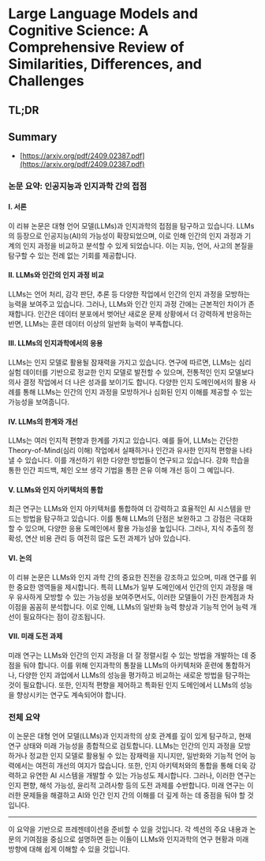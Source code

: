 # Large Language Models and Cognitive Science: A Comprehensive Review of Similarities, Differences, and Challenges
## TL;DR
## Summary
- [https://arxiv.org/pdf/2409.02387.pdf](https://arxiv.org/pdf/2409.02387.pdf)

### 논문 요약: 인공지능과 인지과학 간의 접점

#### I. 서론
이 리뷰 논문은 대형 언어 모델(LLMs)과 인지과학의 접점을 탐구하고 있습니다. LLMs의 등장으로 인공지능(AI)의 가능성이 확장되었으며, 이로 인해 인간의 인지 과정과 기계의 인지 과정을 비교하고 분석할 수 있게 되었습니다. 이는 지능, 언어, 사고의 본질을 탐구할 수 있는 전례 없는 기회를 제공합니다.

#### II. LLMs와 인간의 인지 과정 비교
LLMs는 언어 처리, 감각 판단, 추론 등 다양한 작업에서 인간의 인지 과정을 모방하는 능력을 보여주고 있습니다. 그러나, LLMs와 인간 인지 과정 간에는 근본적인 차이가 존재합니다. 인간은 데이터 분포에서 벗어난 새로운 문제 상황에서 더 강력하게 반응하는 반면, LLMs는 훈련 데이터 이상의 일반화 능력이 부족합니다.

#### III. LLMs의 인지과학에서의 응용
LLMs는 인지 모델로 활용될 잠재력을 가지고 있습니다. 연구에 따르면, LLMs는 심리 실험 데이터를 기반으로 정교한 인지 모델로 발전할 수 있으며, 전통적인 인지 모델보다 의사 결정 작업에서 더 나은 성과를 보이기도 합니다. 다양한 인지 도메인에서의 활용 사례를 통해 LLMs는 인간의 인지 과정을 모방하거나 심화된 인지 이해를 제공할 수 있는 가능성을 보여줍니다.

#### IV. LLMs의 한계와 개선
LLMs는 여러 인지적 편향과 한계를 가지고 있습니다. 예를 들어, LLMs는 간단한 Theory-of-Mind(심리 이해) 작업에서 실패하거나 인간과 유사한 인지적 편향을 나타낼 수 있습니다. 이를 개선하기 위한 다양한 방법들이 연구되고 있습니다. 강화 학습을 통한 인간 피드백, 체인 오브 생각 기법을 통한 은유 이해 개선 등이 그 예입니다.

#### V. LLMs와 인지 아키텍처의 통합
최근 연구는 LLMs와 인지 아키텍처를 통합하여 더 강력하고 효율적인 AI 시스템을 만드는 방법을 탐구하고 있습니다. 이를 통해 LLMs의 단점은 보완하고 그 강점은 극대화할 수 있으며, 다양한 응용 도메인에서 활용 가능성을 높입니다. 그러나, 지식 추출의 정확성, 연산 비용 관리 등 여전히 많은 도전 과제가 남아 있습니다.

#### VI. 논의
이 리뷰 논문은 LLMs와 인지 과학 간의 중요한 진전을 강조하고 있으며, 미래 연구를 위한 중요한 영역들을 제시합니다. 특히 LLMs가 일부 도메인에서 인간의 인지 과정을 매우 유사하게 모방할 수 있는 가능성을 보여주면서도, 이러한 모델들이 가진 한계점과 차이점을 꼼꼼히 분석합니다. 이로 인해, LLMs의 일반화 능력 향상과 기능적 언어 능력 개선이 필요하다는 점이 강조됩니다.

#### VII. 미래 도전 과제
미래 연구는 LLMs와 인간의 인지 과정을 더 잘 정렬시킬 수 있는 방법을 개발하는 데 중점을 둬야 합니다. 이를 위해 인지과학의 통찰을 LLMs의 아키텍처와 훈련에 통합하거나, 다양한 인지 과업에서 LLMs의 성능을 평가하고 비교하는 새로운 방법을 탐구하는 것이 필요합니다. 또한, 인지적 편향을 제어하고 특화된 인지 도메인에서 LLMs의 성능을 향상시키는 연구도 계속되어야 합니다.

### 전체 요약
이 논문은 대형 언어 모델(LLMs)과 인지과학의 상호 관계를 깊이 있게 탐구하고, 현재 연구 상태와 미래 가능성을 종합적으로 검토합니다. LLMs는 인간의 인지 과정을 모방하거나 정교한 인지 모델로 활용될 수 있는 잠재력을 지니지만, 일반화와 기능적 언어 능력에서는 여전히 개선의 여지가 많습니다. 또한, 인지 아키텍처와의 통합을 통해 더욱 강력하고 유연한 AI 시스템을 개발할 수 있는 가능성도 제시합니다. 그러나, 이러한 연구는 인지 편향, 해석 가능성, 윤리적 고려사항 등의 도전 과제를 수반합니다. 미래 연구는 이러한 문제들을 해결하고 AI와 인간 인지 간의 이해를 더 깊게 하는 데 중점을 둬야 할 것입니다.

---

이 요약을 기반으로 프레젠테이션을 준비할 수 있을 것입니다. 각 섹션의 주요 내용과 논문의 기여점을 중심으로 설명하면 듣는 이들이 LLMs와 인지과학의 연구 현황과 미래 방향에 대해 쉽게 이해할 수 있을 것입니다.